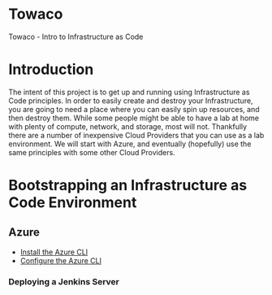 # Towaco
Towaco - Intro to Infrastructure as Code

# Introduction

The intent of this project is to get up and running using Infrastructure as Code principles.  In order to easily create and destroy your Infrastructure, you are going to need a place where you can easily spin up resources, and then destroy them.  While some people might be able to have a lab at home with plenty of compute, network, and storage, most will not.  Thankfully there are a number of inexpensive Cloud Providers that you can use as a lab environment.  We will start with Azure, and eventually (hopefully) use the same principles with some other Cloud Providers.


# Bootstrapping an Infrastructure as Code Environment

## Azure

+ [Install the Azure CLI](Azure/README.md)
+ [Configure the Azure CLI](Azure/Bootstrap/README.md)


### Deploying a Jenkins Server
